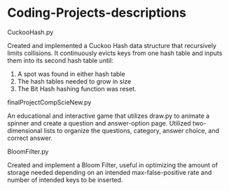 # Coding-Projects-descriptions


CuckooHash.py 

Created and implemented a Cuckoo Hash data structure that  recursively limits collisions.
It continuously evicts keys from one hash table and inputs them into its second hash table  until:

1. A spot was found in either hash table
2. The hash tables needed to grow in size
3. The Bit Hash hashing function was reset. 

finalProjectCompScieNew.py

An educational and interactive game that utilizes draw.py to animate a spinner and create a question and answer-option page.
Utilized two-dimensional lists to organize the questions, category, answer choice, and correct answer. 

BloomFilter.py

Created and implement a Bloom Filter, useful in optimizing the amount of storage needed depending on an intended 
max-false-positive rate and number of intended keys to be inserted. 



